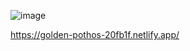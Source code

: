 ![image](https://user-images.githubusercontent.com/78646102/221080908-27d0d817-97cf-4b5f-b81c-437473ae012f.png)

https://golden-pothos-20fb1f.netlify.app/

